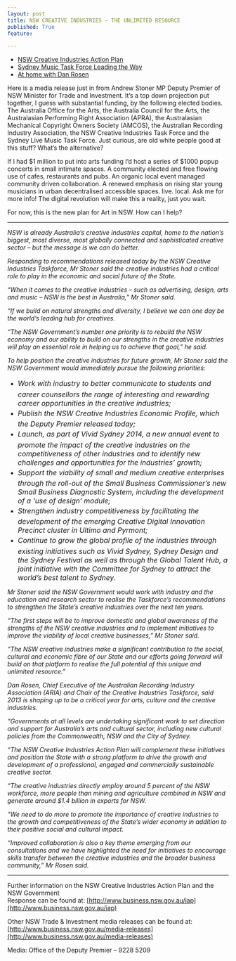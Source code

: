```yaml
---
layout: post
title: NSW CREATIVE INDUSTRIES – THE UNLIMITED RESOURCE
published: True
feature: 

---
```


*   [NSW Creative Industries Action Plan](http://www.business.nsw.gov.au/doing-business-in-nsw/industry-action-plans/creative-industries)
*   [Sydney Music Task Force Leading the Way](http://themusic.com.au/news/all/2013/02/08/urthboy-syd-music-taskforce-should-lead-the-way/)
*   [At home with Dan Rosen](http://www.smh.com.au/entertainment/music/at-home-with-dan-rosen-20121124-29zys.html)

Here is a media release just in from Andrew Stoner MP Deputy Premier of NSW Minister for Trade and Investment. It’s a top down projection put together, I guess with substantial funding, by the following elected bodies. The Australia Office for the Arts, the Australia Council for the Arts, the Australasian Performing Right Association (APRA), the Australasian Mechanical Copyright Owners Society (AMCOS), the Australian Recording Industry Association, the NSW Creative Industries Task Force and the Sydney Live Music Task Force. Just curious, are old white people good at this stuff? What’s the alternative?

If I had $1 million to put into arts funding I’d host a series of $1000 popup concerts in small intimate spaces. A community elected and free flowing use of cafes, restaurants and pubs. An organic local event managed community driven collaboration. A renewed emphasis on rising star young musicians in urban decentralised accessible spaces. live. local. Ask me for more info! The digital revolution will make this a reality, just you wait.

For now, this is the new plan for Art in NSW. How can I help?

* * *

_NSW is already Australia’s creative industries capital, home to the nation’s biggest, most diverse, most globally connected and sophisticated creative sector – but the message is we can do better._

_Responding to recommendations released today by the NSW Creative Industries Taskforce, Mr Stoner said the creative industries had a critical role to play in the economic and social future of the State._

_“When it comes to the creative industries – such as advertising, design, arts and music – NSW is the best in Australia,” Mr Stoner said._

_“If we build on natural strengths and diversity, I believe we can one day be the world’s leading hub for creatives._

_“The NSW Government’s number one priority is to rebuild the NSW economy and our ability to build on our strengths in the creative industries will play an essential role in helping us to achieve that goal,” he said._

_To help position the creative industries for future growth, Mr Stoner said the NSW Government would immediately pursue the following priorities:_

*   _<span style="line-height: 1.714285714; font-size: 1rem;">Work with industry to better communicate to students and career counsellors the range of interesting and rewarding career opportunities in the creative industries;</span>_
*   _<span style="line-height: 1.714285714; font-size: 1rem;">Publish the NSW Creative Industries Economic Profile, which the Deputy Premier released today;</span>_
*   _<span style="line-height: 1.714285714; font-size: 1rem;">Launch, as part of Vivid Sydney 2014, a new annual event to promote the impact of the creative industries on the competitiveness of other industries and to identify new challenges and opportunities for the industries’ growth;</span>_
*   _<span style="line-height: 1.714285714; font-size: 1rem;">Support the viability of small and medium creative enterprises through the roll-out of the Small Business Commissioner’s new Small Business Diagnostic System, including the development of a ‘use of design’ module;</span>_
*   _<span style="line-height: 1.714285714; font-size: 1rem;">Strengthen industry competitiveness by facilitating the development of the emerging Creative Digital Innovation Precinct cluster in Ultimo and Pyrmont;</span>_
*   _<span style="line-height: 1.714285714; font-size: 1rem;">Continue to grow the global profile of the industries through existing initiatives such as Vivid Sydney, Sydney Design and the Sydney Festival as well as through the Global Talent Hub, a joint initiative with the Committee for Sydney to attract the world’s best talent to Sydney.</span>_

_Mr Stoner said the NSW Government would work with industry and the education and research sector to realise the Taskforce’s recommendations to strengthen the State’s creative industries over the next ten years._

_“The first steps will be to improve domestic and global awareness of the strengths of the NSW creative industries and to implement initiatives to improve the viability of local creative businesses,” Mr Stoner said._

_“The NSW creative industries make a significant contribution to the social, cultural and economic fibre of our State and our efforts going forward will build on that platform to realise the full potential of this unique and unlimited resource.”_

_Dan Rosen, Chief Executive of the Australian Recording Industry Association (ARIA) and Chair of the Creative Industries Taskforce, said 2013 is shaping up to be a critical year for arts, culture and the creative industries._

_“Governments at all levels are undertaking significant work to set direction and support for Australia’s arts and cultural sector, including new cultural policies from the Commonwealth, NSW and the City of Sydney._

_“The NSW Creative Industries Action Plan will complement these initiatives and position the State with a strong platform to drive the growth and development of a professional, engaged and commercially sustainable creative sector._

_“The creative industries directly employ around 5 percent of the NSW workforce, more people than mining and agriculture combined in NSW and generate around $1.4 billion in exports for NSW._

_“We need to do more to promote the importance of creative industries to the growth and competitiveness of the State’s wider economy in addition to their positive social and cultural impact._

_“Improved collaboration is also a key theme emerging from our consultations and we have highlighted the need for initiatives to encourage skills transfer between the creative industries and the broader business community,” Mr Rosen said._

* * *

Further information on the NSW Creative Industries Action Plan and the NSW Government  
Response can be found at: [http://www.business.nsw.gov.au/iap](http://www.business.nsw.gov.au/iap)

Other NSW Trade & Investment media releases can be found at:  
[http://www.business.nsw.gov.au/media-releases](http://www.business.nsw.gov.au/media-releases)

Media: Office of the Deputy Premier – 9228 5209
